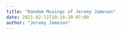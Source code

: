 ```yaml
---
title: "Random Musings of Jeremy Jameson"
date: 2021-02-11T10:18:28-07:00
author: "Jeremy Jameson"
---
```


